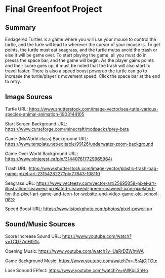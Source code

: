 # Final Greenfoot Project


## Summary
Endagered Turtles is a game where you will use your mouse to control the turtle, and the turle will lead to wherever the cursor of your mouse is. To get points, the turtle must eat seagrass, and the turtle mutss avoid the trash or else it will be game over. To start playing the game, all you must do in presss the space bar, and the game will begin. As the player gains points and their score goes up, it must be noted that the trash will also start to travel faster.  There is also a speed boost powerup the turtle can go to increase the turtle/player's movement speed. Click the space bar at the end to retry.

## Image Sources
Turtle URL: 
https://www.shutterstock.com/image-vector/sea-tutle-various-species-animal-animation-1903144105 

Start Screen Background URL:
https://www.curseforge.com/minecraft/modpacks/prey-beta 

Game (MyWorld class) Background URL:
https://www.template.net/editable/99126/underwater-zoom-background

Game Over World Background URL:
https://www.pinterest.ca/pin/314407617729965964/

Trash URL: 
https://www.shutterstock.com/image-vector/plastic-trash-bag-game-pixel-art-2315428227?pl=77643-108110 

Seagrass URL: 
https://www.vecteezy.com/vector-art/25695058-pixel-art-illustration-seaweed-pixelated-seaweed-green-seaweed-icon-pixelated-for-the-pixel-art-game-and-icon-for-website-and-video-game-old-school-retro

Speed Boost URL:
https://www.istockphoto.com/photos/pixel-power-up 

## Sound/Music Sources
Score Increase Sound URL: 
https://www.youtube.com/watch?v=TCD77mH0lYs

Opening Music:
https://www.youtube.com/watch?v=UaRrDZWhtWA

Game Background Music:
https://www.youtube.com/watch?v=-5rAjOjTGtc

Lose Sonund EFfect:
https://www.youtube.com/watch?v=jAIlKqL3nHo 


